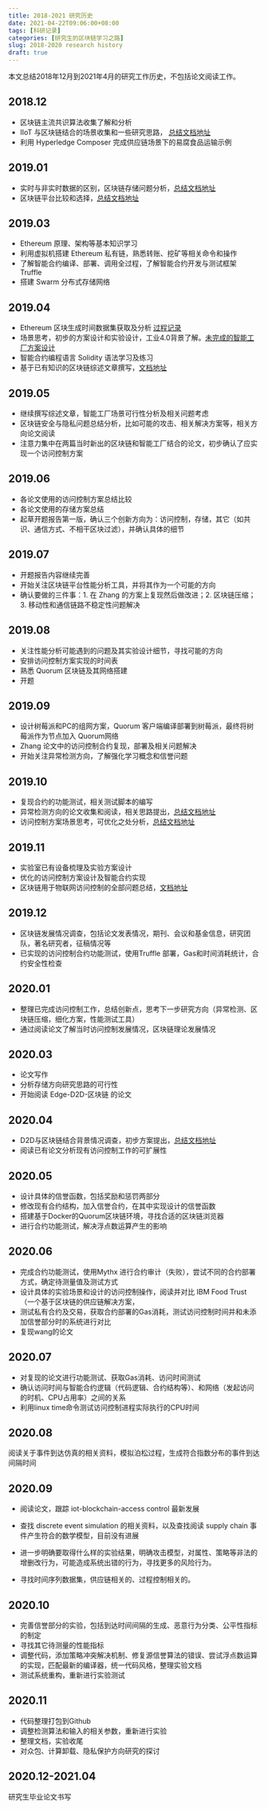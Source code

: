 ```yaml
---
title: 2018-2021 研究历史
date: 2021-04-22T09:06:00+08:00
tags: [科研记录]
categories: [研究生的区块链学习之路]
slug: 2018-2020 research history
draft: true
---
```


本文总结2018年12月到2021年4月的研究工作历史，不包括论文阅读工作。

## 2018.12

- 区块链主流共识算法收集了解和分析
- IIoT 与区块链结合的场景收集和一些研究思路， [总结文档地址](https://songdehua.github.io/blockchain-for-iot/)
- 利用 Hyperledge Composer 完成供应链场景下的易腐食品运输示例

## 2019.01

- 实时与非实时数据的区别，区块链存储问题分析，[总结文档地址](https://songdehua.github.io/data-storage-in-blockchain/)
- 区块链平台比较和选择，[总结文档地址](https://songdehua.github.io/blockchain-platform-compare-and-select/)

## 2019.03

- Ethereum 原理、架构等基本知识学习
- 利用虚拟机搭建 Ethereum 私有链，熟悉转账、挖矿等相关命令和操作
- 了解智能合约编译、部署、调用全过程，了解智能合约开发与测试框架 Truffle
- 搭建 Swarm 分布式存储网络

## 2019.04

- Ethereum 区块生成时间数据集获取及分析 [过程记录](https://songdehua.github.io/extract-the-block-generation-time-of-ethereum/)
- 场景思考，初步的方案设计和实验设计，工业4.0背景了解。[未完成的智能工厂方案设计](https://songdehua.github.io/blockchain-for-smart-factory/)
- 智能合约编程语言 Solidity 语法学习及练习
- 基于已有知识的区块链综述文章撰写，[文档地址](https://songdehua.github.io/blockchain-for-iot/iiota-smart-factory-case-study/)

## 2019.05

- 继续撰写综述文章，智能工厂场景可行性分析及相关问题考虑
- 区块链安全与隐私问题总结分析，比如可能的攻击、相关解决方案等，相关方向论文阅读
- 注意力集中在两篇当时新出的区块链和智能工厂结合的论文，初步确认了应实现一个访问控制方案

## 2019.06

- 各论文使用的访问控制方案总结比较
- 各论文使用的存储方案总结
- 起草开题报告第一版，确认三个创新方向为：访问控制，存储，其它（如共识、通信方式、不相干区块过滤），并确认具体的细节

## 2019.07

- 开题报告内容继续完善
- 开始关注区块链平台性能分析工具，并将其作为一个可能的方向
- 确认要做的三件事：1. 在 Zhang 的方案上复现然后做改进；2. 区块链压缩；3. 移动性和通信链路不稳定性问题解决

## 2019.08

- 关注性能分析可能遇到的问题及其实验设计细节，寻找可能的方向
- 安排访问控制方案实现的时间表
- 熟悉 Quorum 区块链及其网络搭建
- 开题

## 2019.09

- 设计树莓派和PC的组网方案，Quorum 客户端编译部署到树莓派，最终将树莓派作为节点加入 Quorum网络
- Zhang 论文中的访问控制合约复现，部署及相关问题解决
- 开始关注异常检测方向，了解强化学习概念和信誉问题

## 2019.10

- 复现合约的功能测试，相关测试脚本的编写
- 异常检测方向的论文收集和阅读，相关思路提出，[总结文档地址](https://songdehua.github.io/blockchain-and-anomaly-detection/)
- 访问控制方案场景思考，可优化之处分析，[总结文档地址](https://songdehua.github.io/idea-design-and-optimization-of-smart-contract-based-access-control-scheme/)

## 2019.11

- 实验室已有设备梳理及实验方案设计
- 优化的访问控制方案设计及智能合约实现
- 区块链用于物联网访问控制的全部问题总结，[文档地址](https://songdehua.github.io/blockchain-based-access-control-for-iot/)

## 2019.12

- 区块链发展情况调查，包括论文发表情况，期刊、会议和基金信息，研究团队，著名研究者，征稿情况等
- 已实现的访问控制合约功能测试，使用Truffle 部署，Gas和时间消耗统计，合约安全性检查

## 2020.01

- 整理已完成访问控制工作，总结创新点，思考下一步研究方向（异常检测、区块链压缩，细化方案，性能测试工具）
- 通过阅读论文了解当时访问控制发展情况，区块链理论发展情况

## 2020.03

- 论文写作
- 分析存储方向研究思路的可行性
- 开始阅读 Edge-D2D-区块链 的论文

## 2020.04

- D2D与区块链结合背景情况调查，初步方案提出，[总结文档地址](https://songdehua.github.io/blockchain-for-d2d-cache-or-computing-offload/)
- 阅读已有论文分析现有访问控制工作的可扩展性

## 2020.05

- 设计具体的信誉函数，包括奖励和惩罚两部分
- 修改现有合约结构，加入信誉合约，在其中实现设计的信誉函数
- 搭建基于Docker的Quorum区块链环境，寻找合适的区块链浏览器
- 进行合约功能测试，解决浮点数运算产生的影响

## 2020.06

- 完成合约功能测试，使用Mythx 进行合约审计（失败），尝试不同的合约部署方式，确定待测量值及测试方式
- 设计具体的实验场景和设计的访问控制操作，阅读并对比 IBM Food Trust（一个基于区块链的供应链解决方案，
- 测试私有合约及交易，获取合约部署的Gas消耗，测试访问控制时间并和未添加信誉部分时的系统进行对比
- 复现wang的论文

## 2020.07

- 对复现的论文进行功能测试、获取Gas消耗、访问时间测试
- 确认访问时间与智能合约逻辑（代码逻辑、合约结构等）、和网络（发起访问的时机、CPU占用率）之间的关系
- 利用linux time命令测试访问控制进程实际执行的CPU时间

## 2020.08

阅读关于事件到达仿真的相关资料，模拟泊松过程，生成符合指数分布的事件到达间隔时间

## 2020.09

- 阅读论文，跟踪 iot-blockchain-access control 最新发展
- 查找 discrete event simulation 的相关资料，以及查找阅读 supply chain 事件产生符合的数学模型，目前没有进展

- 进一步明确要取得什么样的实验结果，明确攻击模型，对属性、策略等非法的增删改行为，可能造成系统出错的行为，寻找更多的风险行为。
- 寻找时间序列数据集，供应链相关的、过程控制相关的。

## 2020.10

- 完善信誉部分的实验，包括到达时间间隔的生成、恶意行为分类、公平性指标的制定
- 寻找其它待测量的性能指标
- 调整代码，添加策略冲突解决机制、修复源信誉算法的错误、尝试浮点数运算的实现，匹配最新的编译器，统一代码风格，整理实验文档
- 测试系统重构，重新进行实验测试

## 2020.11

- 代码整理打包到Github
- 调整检测算法和输入的相关参数，重新进行实验
- 整理文档，实验收尾
- 对众包、计算卸载、隐私保护方向研究的探讨

## 2020.12-2021.04

研究生毕业论文书写
